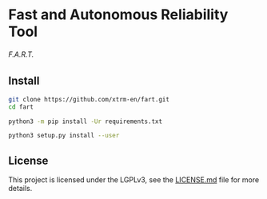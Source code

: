 # Fast and Autonomous Reliability Tool
###### F.A.R.T.

## Install
```bash
git clone https://github.com/xtrm-en/fart.git
cd fart

python3 -m pip install -Ur requirements.txt

python3 setup.py install --user
```

## License
This project is licensed under the LGPLv3, see the [LICENSE.md](./LICENSE) file for more details.
